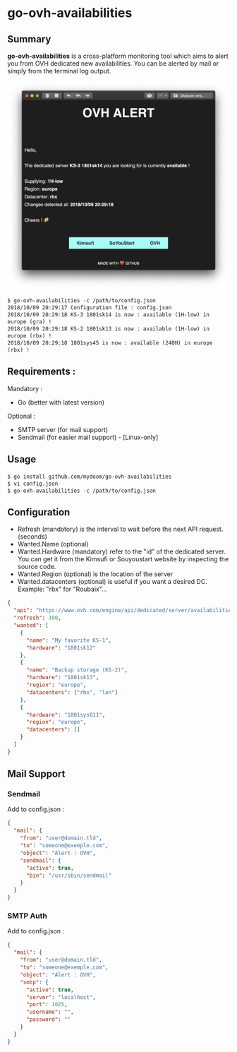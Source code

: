 # go-ovh-availabilities

## Summary
**go-ovh-availabilities** is a cross-platform monitoring tool which aims to alert you from OVH dedicated new availabilities. You can be alerted by mail or simply from the terminal log output.


![screenshot.png](screenshot.png)

```
$ go-ovh-availabilities -c /path/to/config.json
2018/10/09 20:29:17 Configuration file : config.json
2018/10/09 20:29:18 KS-3 1801sk14 is now : available (1H-low) in europe (gra) !
2018/10/09 20:29:18 KS-2 1801sk13 is now : available (1H-low) in europe (rbx) !
2018/10/09 20:29:18 1801sys45 is now : available (240H) in europe (rbx) !
```

## Requirements :

Mandatory :

* Go (better with latest version)

Optional : 

* SMTP server (for mail support)
* Sendmail (for easier mail support) - [Linux-only]


## Usage

```shell
$ go install github.com/mydoom/go-ovh-availabilities
$ vi config.json
$ go-ovh-availabilities -c /path/to/config.json
```

## Configuration

- Refresh (mandatory) is the interval to wait before the next API request. (seconds)
- Wanted.Name (optional)
- Wanted.Hardware (mandatory) refer to the "id" of the dedicated server. You can get it from the Kimsufi or Souyoustart website by inspecting the source code.
- Wanted.Region (optional) is the location of the server
- Wanted.datacenters (optional) is useful if you want a desired DC. Example: "rbx" for "Roubaix"...

```json
{
  "api": "https://www.ovh.com/engine/api/dedicated/server/availabilities?country=fr",
  "refresh": 300,
  "wanted": [
    {
      "name": "My favorite KS-1",
      "hardware": "1801sk12"
    },
    {
      "name": "Backup storage (KS-2)",
      "hardware": "1801sk13",
      "region": "europe",
      "datacenters": ["rbx", "lon"]
    },
    {
      "hardware": "1801sys011",
      "region": "europe",
      "datacenters": []
    }
  ]
}
```

## Mail Support


### Sendmail

Add to config.json :

```json
{
  "mail": {
    "from": "user@domain.tld",
    "to": "someone@exemple.com",
    "object": "Alert : OVH",
    "sendmail": {
      "active": true,
      "bin": "/usr/sbin/sendmail"
    }
  }
}
```

### SMTP Auth

Add to config.json :

```json
{
  "mail": {
    "from": "user@domain.tld",
    "to": "someone@exemple.com",
    "object": "Alert : OVH",
    "smtp": {
      "active": true,
      "server": "localhost",
      "port": 1025,
      "username": "",
      "password": ""
    }
  }
}
```